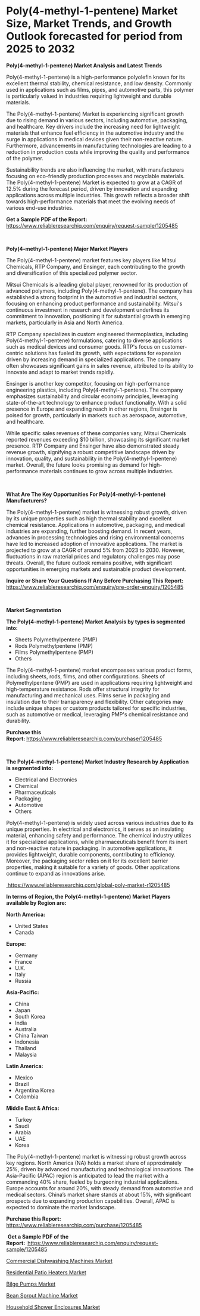 <p><h1>Poly(4-methyl-1-pentene) Market Size, Market Trends, and Growth Outlook forecasted for period from 2025 to 2032</h1></p><p><strong>Poly(4-methyl-1-pentene) Market Analysis and Latest Trends</strong></p>
<p><p>Poly(4-methyl-1-pentene) is a high-performance polyolefin known for its excellent thermal stability, chemical resistance, and low density. Commonly used in applications such as films, pipes, and automotive parts, this polymer is particularly valued in industries requiring lightweight and durable materials. </p><p>The Poly(4-methyl-1-pentene) Market is experiencing significant growth due to rising demand in various sectors, including automotive, packaging, and healthcare. Key drivers include the increasing need for lightweight materials that enhance fuel efficiency in the automotive industry and the surge in applications in medical devices given their non-reactive nature. Furthermore, advancements in manufacturing technologies are leading to a reduction in production costs while improving the quality and performance of the polymer.</p><p>Sustainability trends are also influencing the market, with manufacturers focusing on eco-friendly production processes and recyclable materials. The Poly(4-methyl-1-pentene) Market is expected to grow at a CAGR of 12.5% during the forecast period, driven by innovation and expanding applications across multiple industries. This growth reflects a broader shift towards high-performance materials that meet the evolving needs of various end-use industries.</p></p>
<p><strong>Get a Sample PDF of the Report:&nbsp;</strong> <a href="https://www.reliableresearchiq.com/enquiry/request-sample/1205485?utm_campaign=2886&utm_medium=2&utm_source=Github&utm_content=ia&utm_term=26032025&utm_id=poly4-methyl-1-pentene">https://www.reliableresearchiq.com/enquiry/request-sample/1205485</a></p>
<p>&nbsp;</p>
<p><strong>Poly(4-methyl-1-pentene) Major Market Players</strong></p>
<p><p>The Poly(4-methyl-1-pentene) market features key players like Mitsui Chemicals, RTP Company, and Ensinger, each contributing to the growth and diversification of this specialized polymer sector.</p><p>Mitsui Chemicals is a leading global player, renowned for its production of advanced polymers, including Poly(4-methyl-1-pentene). The company has established a strong footprint in the automotive and industrial sectors, focusing on enhancing product performance and sustainability. Mitsui's continuous investment in research and development underlines its commitment to innovation, positioning it for substantial growth in emerging markets, particularly in Asia and North America. </p><p>RTP Company specializes in custom engineered thermoplastics, including Poly(4-methyl-1-pentene) formulations, catering to diverse applications such as medical devices and consumer goods. RTP's focus on customer-centric solutions has fueled its growth, with expectations for expansion driven by increasing demand in specialized applications. The company often showcases significant gains in sales revenue, attributed to its ability to innovate and adapt to market trends rapidly.</p><p>Ensinger is another key competitor, focusing on high-performance engineering plastics, including Poly(4-methyl-1-pentene). The company emphasizes sustainability and circular economy principles, leveraging state-of-the-art technology to enhance product functionality. With a solid presence in Europe and expanding reach in other regions, Ensinger is poised for growth, particularly in markets such as aerospace, automotive, and healthcare.</p><p>While specific sales revenues of these companies vary, Mitsui Chemicals reported revenues exceeding $10 billion, showcasing its significant market presence. RTP Company and Ensinger have also demonstrated steady revenue growth, signifying a robust competitive landscape driven by innovation, quality, and sustainability in the Poly(4-methyl-1-pentene) market. Overall, the future looks promising as demand for high-performance materials continues to grow across multiple industries.</p></p>
<p>&nbsp;</p>
<p><strong>What Are The Key Opportunities For Poly(4-methyl-1-pentene) Manufacturers?</strong></p>
<p><p>The Poly(4-methyl-1-pentene) market is witnessing robust growth, driven by its unique properties such as high thermal stability and excellent chemical resistance. Applications in automotive, packaging, and medical industries are expanding, further boosting demand. In recent years, advances in processing technologies and rising environmental concerns have led to increased adoption of innovative applications. The market is projected to grow at a CAGR of around 5% from 2023 to 2030. However, fluctuations in raw material prices and regulatory challenges may pose threats. Overall, the future outlook remains positive, with significant opportunities in emerging markets and sustainable product development.</p></p>
<p><strong>Inquire or Share Your Questions If Any Before Purchasing This Report:</strong> <a href="https://www.reliableresearchiq.com/enquiry/pre-order-enquiry/1205485?utm_campaign=2886&utm_medium=2&utm_source=Github&utm_content=ia&utm_term=26032025&utm_id=poly4-methyl-1-pentene">https://www.reliableresearchiq.com/enquiry/pre-order-enquiry/1205485</a></p>
<p>&nbsp;</p>
<p><strong>Market Segmentation</strong></p>
<p><strong>The Poly(4-methyl-1-pentene) Market Analysis by types is segmented into:</strong></p>
<p><ul><li>Sheets Polymethylpentene (PMP)</li><li>Rods Polymethylpentene (PMP)</li><li>Films Polymethylpentene (PMP)</li><li>Others</li></ul></p>
<p><p>The Poly(4-methyl-1-pentene) market encompasses various product forms, including sheets, rods, films, and other configurations. Sheets of Polymethylpentene (PMP) are used in applications requiring lightweight and high-temperature resistance. Rods offer structural integrity for manufacturing and mechanical uses. Films serve in packaging and insulation due to their transparency and flexibility. Other categories may include unique shapes or custom products tailored for specific industries, such as automotive or medical, leveraging PMP's chemical resistance and durability.</p></p>
<p><strong>Purchase this Report:&nbsp;</strong><a href="https://www.reliableresearchiq.com/purchase/1205485?utm_campaign=2886&utm_medium=2&utm_source=Github&utm_content=ia&utm_term=26032025&utm_id=poly4-methyl-1-pentene">https://www.reliableresearchiq.com/purchase/1205485</a></p>
<p>&nbsp;</p>
<p><strong>The Poly(4-methyl-1-pentene) Market Industry Research by Application is segmented into:</strong></p>
<p><ul><li>Electrical and Electronics</li><li>Chemical</li><li>Pharmaceuticals</li><li>Packaging</li><li>Automotive</li><li>Others</li></ul></p>
<p><p>Poly(4-methyl-1-pentene) is widely used across various industries due to its unique properties. In electrical and electronics, it serves as an insulating material, enhancing safety and performance. The chemical industry utilizes it for specialized applications, while pharmaceuticals benefit from its inert and non-reactive nature in packaging. In automotive applications, it provides lightweight, durable components, contributing to efficiency. Moreover, the packaging sector relies on it for its excellent barrier properties, making it suitable for a variety of goods. Other applications continue to expand as innovations arise.</p></p>
<p><a href="https://www.reliableresearchiq.com/global-poly-market-r1205485?utm_campaign=2886&utm_medium=2&utm_source=Github&utm_content=ia&utm_term=26032025&utm_id=poly4-methyl-1-pentene">&nbsp;https://www.reliableresearchiq.com/global-poly-market-r1205485</a></p>
<p><strong>In terms of Region, the Poly(4-methyl-1-pentene) Market Players available by Region are:</strong></p>
<p>
    <p> <strong> North America: </strong>
        <ul>
            <li>United States</li>
            <li>Canada</li>
        </ul>
        </p> 
    <p> <strong> Europe: </strong>
        <ul>
            <li>Germany</li>
            <li>France</li>
            <li>U.K.</li>
            <li>Italy</li>
            <li>Russia</li>
        </ul>
        </p> 
    <p> <strong> Asia-Pacific: </strong>
        <ul>
            <li>China</li>
            <li>Japan</li>
            <li>South Korea</li>
            <li>India</li>
            <li>Australia</li>
            <li>China Taiwan</li>
            <li>Indonesia</li>
            <li>Thailand</li>
            <li>Malaysia</li>
        </ul>
        </p> 
    <p> <strong> Latin America: </strong>
        <ul>
            <li>Mexico</li>
            <li>Brazil</li>
            <li>Argentina Korea</li>
            <li>Colombia</li>
        </ul>
        </p> 
    <p> <strong> Middle East & Africa: </strong>
        <ul>
            <li>Turkey</li>
            <li>Saudi</li>
            <li>Arabia</li>
            <li>UAE</li>
            <li>Korea</li>
        </ul>
    </p>
    </p>
<p><p>The Poly(4-methyl-1-pentene) market is witnessing robust growth across key regions. North America (NA) holds a market share of approximately 25%, driven by advanced manufacturing and technological innovations. The Asia-Pacific (APAC) region is anticipated to lead the market with a commanding 40% share, fueled by burgeoning industrial applications. Europe accounts for around 20%, with steady demand from automotive and medical sectors. China’s market share stands at about 15%, with significant prospects due to expanding production capabilities. Overall, APAC is expected to dominate the market landscape.</p></p>
<p><strong>Purchase this Report: </strong><a href="https://www.reliableresearchiq.com/purchase/1205485?utm_campaign=2886&utm_medium=2&utm_source=Github&utm_content=ia&utm_term=26032025&utm_id=poly4-methyl-1-pentene">https://www.reliableresearchiq.com/purchase/1205485</a></p>
<p>&nbsp;<strong>Get a Sample PDF of the Report:&nbsp;&nbsp;</strong><a href="https://www.reliableresearchiq.com/enquiry/request-sample/1205485?utm_campaign=2886&utm_medium=2&utm_source=Github&utm_content=ia&utm_term=26032025&utm_id=poly4-methyl-1-pentene">https://www.reliableresearchiq.com/enquiry/request-sample/1205485</a></p>
<p><strong></strong></p>
<p><p><a href="https://www.linkedin.com/pulse/commercial-dishwashing-machines-market-insights-include-uofve?utm_campaign=2886&utm_medium=2&utm_source=Github&utm_content=ia&utm_term=26032025&utm_id=poly4-methyl-1-pentene">Commercial Dishwashing Machines Market</a></p><p><a href="https://www.linkedin.com/pulse/residential-patio-heaters-market-revenue-growth-v7n7e?utm_campaign=2886&utm_medium=2&utm_source=Github&utm_content=ia&utm_term=26032025&utm_id=poly4-methyl-1-pentene">Residential Patio Heaters Market</a></p><p><a href="https://www.linkedin.com/pulse/evaluating-bilge-pumps-market-trends-growth-opportunities-8ccpe?utm_campaign=2886&utm_medium=2&utm_source=Github&utm_content=ia&utm_term=26032025&utm_id=poly4-methyl-1-pentene">Bilge Pumps Market</a></p><p><a href="https://www.linkedin.com/pulse/bean-sprout-machine-market-outlook-share-analysis-growth-c6the?utm_campaign=2886&utm_medium=2&utm_source=Github&utm_content=ia&utm_term=26032025&utm_id=poly4-methyl-1-pentene">Bean Sprout Machine Market</a></p><p><a href="https://github.com/aidelndasse/Market-Research-Report-List-1/blob/main/household-shower-enclosures-market.md?utm_campaign=2886&utm_medium=2&utm_source=Github&utm_content=ia&utm_term=26032025&utm_id=poly4-methyl-1-pentene">Household Shower Enclosures Market</a></p></p>
